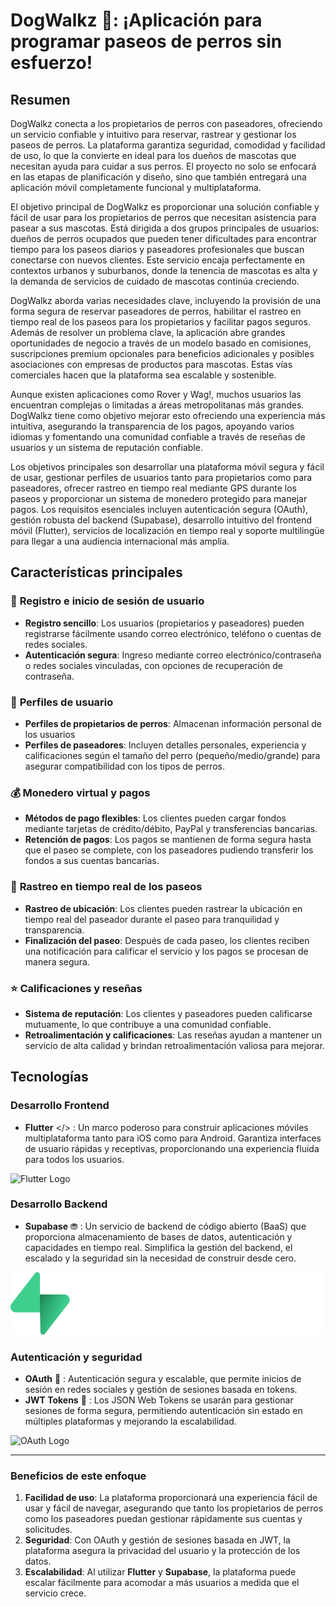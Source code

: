 # DogWalkz 🐾: ¡Aplicación para programar paseos de perros sin esfuerzo!

## Resumen

DogWalkz conecta a los propietarios de perros con paseadores, ofreciendo un servicio confiable y intuitivo para reservar, rastrear y gestionar los paseos de perros. La plataforma garantiza seguridad, comodidad y facilidad de uso, lo que la convierte en ideal para los dueños de mascotas que necesitan ayuda para cuidar a sus perros. El proyecto no solo se enfocará en las etapas de planificación y diseño, sino que también entregará una aplicación móvil completamente funcional y multiplataforma.

El objetivo principal de DogWalkz es proporcionar una solución confiable y fácil de usar para los propietarios de perros que necesitan asistencia para pasear a sus mascotas. Está dirigida a dos grupos principales de usuarios: dueños de perros ocupados que pueden tener dificultades para encontrar tiempo para los paseos diarios y paseadores profesionales que buscan conectarse con nuevos clientes. Este servicio encaja perfectamente en contextos urbanos y suburbanos, donde la tenencia de mascotas es alta y la demanda de servicios de cuidado de mascotas continúa creciendo.

DogWalkz aborda varias necesidades clave, incluyendo la provisión de una forma segura de reservar paseadores de perros, habilitar el rastreo en tiempo real de los paseos para los propietarios y facilitar pagos seguros. Además de resolver un problema clave, la aplicación abre grandes oportunidades de negocio a través de un modelo basado en comisiones, suscripciones premium opcionales para beneficios adicionales y posibles asociaciones con empresas de productos para mascotas. Estas vías comerciales hacen que la plataforma sea escalable y sostenible.

Aunque existen aplicaciones como Rover y Wag!, muchos usuarios las encuentran complejas o limitadas a áreas metropolitanas más grandes. DogWalkz tiene como objetivo mejorar esto ofreciendo una experiencia más intuitiva, asegurando la transparencia de los pagos, apoyando varios idiomas y fomentando una comunidad confiable a través de reseñas de usuarios y un sistema de reputación confiable.

Los objetivos principales son desarrollar una plataforma móvil segura y fácil de usar, gestionar perfiles de usuarios tanto para propietarios como para paseadores, ofrecer rastreo en tiempo real mediante GPS durante los paseos y proporcionar un sistema de monedero protegido para manejar pagos. Los requisitos esenciales incluyen autenticación segura (OAuth), gestión robusta del backend (Supabase), desarrollo intuitivo del frontend móvil (Flutter), servicios de localización en tiempo real y soporte multilingüe para llegar a una audiencia internacional más amplia.

## Características principales

### 📝 **Registro e inicio de sesión de usuario**
- **Registro sencillo**: Los usuarios (propietarios y paseadores) pueden registrarse fácilmente usando correo electrónico, teléfono o cuentas de redes sociales.
- **Autenticación segura**: Ingreso mediante correo electrónico/contraseña o redes sociales vinculadas, con opciones de recuperación de contraseña.

### 👤 **Perfiles de usuario**
- **Perfiles de propietarios de perros**: Almacenan información personal de los usuarios
- **Perfiles de paseadores**: Incluyen detalles personales, experiencia y calificaciones según el tamaño del perro (pequeño/medio/grande) para asegurar compatibilidad con los tipos de perros.

### 💰 **Monedero virtual y pagos**
- **Métodos de pago flexibles**: Los clientes pueden cargar fondos mediante tarjetas de crédito/débito, PayPal y transferencias bancarias.
- **Retención de pagos**: Los pagos se mantienen de forma segura hasta que el paseo se complete, con los paseadores pudiendo transferir los fondos a sus cuentas bancarias.

### 📍 **Rastreo en tiempo real de los paseos**
- **Rastreo de ubicación**: Los clientes pueden rastrear la ubicación en tiempo real del paseador durante el paseo para tranquilidad y transparencia.
- **Finalización del paseo**: Después de cada paseo, los clientes reciben una notificación para calificar el servicio y los pagos se procesan de manera segura.

### ⭐ **Calificaciones y reseñas**
- **Sistema de reputación**: Los clientes y paseadores pueden calificarse mutuamente, lo que contribuye a una comunidad confiable.
- **Retroalimentación y calificaciones**: Las reseñas ayudan a mantener un servicio de alta calidad y brindan retroalimentación valiosa para mejorar.

## Tecnologías

### **Desarrollo Frontend**
- **Flutter** </> : Un marco poderoso para construir aplicaciones móviles multiplataforma tanto para iOS como para Android. Garantiza interfaces de usuario rápidas y receptivas, proporcionando una experiencia fluida para todos los usuarios.

<img src="https://storage.googleapis.com/cms-storage-bucket/4fd0db61df0567c0f352.png" alt="Flutter Logo" height="100"/>

### **Desarrollo Backend**
- **Supabase** ⛃ : Un servicio de backend de código abierto (BaaS) que proporciona almacenamiento de bases de datos, autenticación y capacidades en tiempo real. Simplifica la gestión del backend, el escalado y la seguridad sin la necesidad de construir desde cero.

<img src="https://raw.githubusercontent.com/supabase/supabase/master/packages/common/assets/images/supabase-logo-wordmark--dark.png" alt="Supabase Logo" height="100"/>

### **Autenticación y seguridad**
- **OAuth** 🔐 : Autenticación segura y escalable, que permite inicios de sesión en redes sociales y gestión de sesiones basada en tokens.
- **JWT Tokens** 🔑 : Los JSON Web Tokens se usarán para gestionar sesiones de forma segura, permitiendo autenticación sin estado en múltiples plataformas y mejorando la escalabilidad.

<img src="https://oauth.net/images/oauth-logo-square.png" alt="OAuth Logo" height="100"/>

---

### Beneficios de este enfoque

1. **Facilidad de uso**: La plataforma proporcionará una experiencia fácil de usar y fácil de navegar, asegurando que tanto los propietarios de perros como los paseadores puedan gestionar rápidamente sus cuentas y solicitudes.
2. **Seguridad**: Con OAuth y gestión de sesiones basada en JWT, la plataforma asegura la privacidad del usuario y la protección de los datos.
3. **Escalabilidad**: Al utilizar **Flutter** y **Supabase**, la plataforma puede escalar fácilmente para acomodar a más usuarios a medida que el servicio crece.
